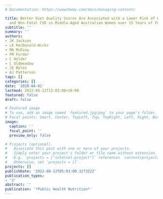 ```yaml
---
# Documentation: https://wowchemy.com/docs/managing-content/

title: Better Diet Quality Scores Are Associated with a Lower Risk of Hypertension
  and Non-Fatal CVD in Middle-Aged Australian Women over 15 Years of Follow-Up
subtitle: ''
summary: ''
authors:
- JK Jackson
- LK MacDonald-Wicks
- MA McEvoy
- PM Forder
- C Holder
- C Oldmeadow
- JE Byles
- AJ Patterson
tags: []
categories: []
date: '2020-04-01'
lastmod: 2022-08-12T15:03:00+10:00
featured: false
draft: false

# Featured image
# To use, add an image named `featured.jpg/png` to your page's folder.
# Focal points: Smart, Center, TopLeft, Top, TopRight, Left, Right, BottomLeft, Bottom, BottomRight.
image:
  caption: ''
  focal_point: ''
  preview_only: false

# Projects (optional).
#   Associate this post with one or more of your projects.
#   Simply enter your project's folder or file name without extension.
#   E.g. `projects = ["internal-project"]` references `content/project/deep-learning/index.md`.
#   Otherwise, set `projects = []`.
projects: []
publishDate: '2022-08-12T05:03:00.327322Z'
publication_types:
- '2'
abstract: ''
publication: '*Public Health Nutrition*'
---
```

